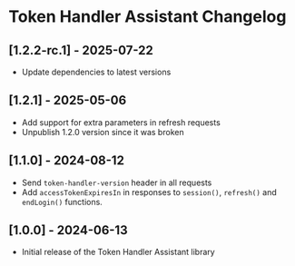 # Token Handler Assistant Changelog

## [1.2.2-rc.1] - 2025-07-22

- Update dependencies to latest versions

## [1.2.1] - 2025-05-06
 
- Add support for extra parameters in refresh requests
- Unpublish 1.2.0 version since it was broken

## [1.1.0] - 2024-08-12

- Send `token-handler-version` header in all requests
- Add `accessTokenExpiresIn` in responses to `session()`, `refresh()` and `endLogin()` functions.

## [1.0.0] - 2024-06-13

- Initial release of the Token Handler Assistant library